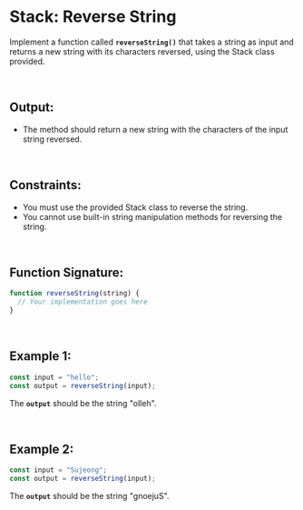 # **Stack: Reverse String**

Implement a function called **`reverseString()`** that takes a string as input and returns a new string with its characters reversed, using the Stack class provided.

<br>

## Output:

- The method should return a new string with the characters of the input string reversed.

<br>

## Constraints:

- You must use the provided Stack class to reverse the string.
- You cannot use built-in string manipulation methods for reversing the string.

<br>

## Function Signature:

```jsx
function reverseString(string) {
  // Your implementation goes here
}
```

<br>

## Example 1:

```jsx
const input = "hello";
const output = reverseString(input);
```

The **`output`** should be the string "olleh".

<br>

## Example 2:

```jsx
const input = "Sujeong";
const output = reverseString(input);
```

The **`output`** should be the string "gnoejuS".
